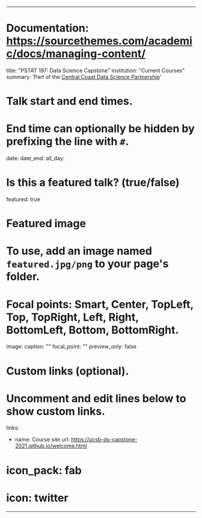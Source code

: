 


---
# Documentation: https://sourcethemes.com/academic/docs/managing-content/
title: "PSTAT 197: Data Science Capstone"
institution: "Current Courses"
summary: 'Part of the [Central Coast Data Science Partnership](https://centralcoastdatascience.org/)'

# Talk start and end times.
#   End time can optionally be hidden by prefixing the line with `#`.
date: 
date_end: 
all_day: 

# Is this a featured talk? (true/false)
featured: true

# Featured image
# To use, add an image named `featured.jpg/png` to your page's folder. 
# Focal points: Smart, Center, TopLeft, Top, TopRight, Left, Right, BottomLeft, Bottom, BottomRight.
image:
  caption: ""
  focal_point: ""
  preview_only: false

# Custom links (optional).
#   Uncomment and edit lines below to show custom links.
links:
- name: Course site
  url: https://ucsb-ds-capstone-2021.github.io/welcome.html
#  icon_pack: fab
#  icon: twitter

---

